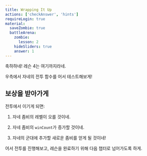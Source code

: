 ```yaml
---
title: Wrapping It Up
actions: ['checkAnswer', 'hints']
requireLogin: true
material:
  saveZombie: true
  battleArena:
    zombie:
      lesson: 2
    hideSliders: true
    answer: 1
---
```


축하하네! 레슨 4는 여기까지라네.

우측에서 자네의 전투 함수를 어서 테스트해보게!

## 보상을 받아가게

전투에서 이기게 되면:

1. 자네 좀비의 레벨이 오를 것이네.

2. 자네 좀비의 `winCount`가 증가할 것이네.

3. 자네의 군대에 추가할 새로운 좀비를 얻게 될 것이네!

어서 전투를 진행해보고, 레슨을 완료하기 위해 다음 챕터로 넘어가도록 하게.
